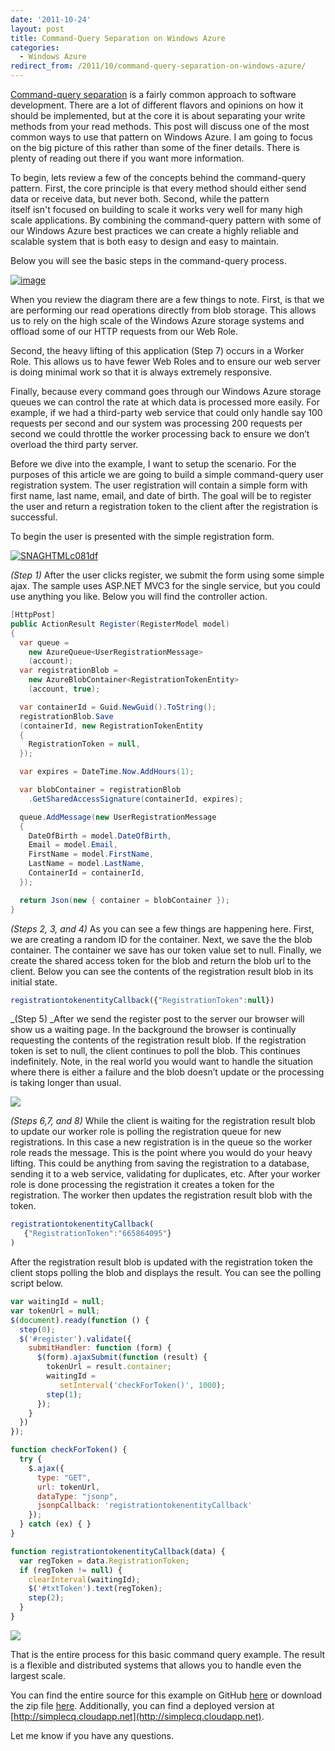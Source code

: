 ```yaml
---
date: '2011-10-24'
layout: post
title: Command-Query Separation on Windows Azure
categories:
  - Windows Azure
redirect_from: /2011/10/command-query-separation-on-windows-azure/
---
```


[Command-query separation](http://en.wikipedia.org/wiki/Command-query_separation) is a fairly common approach to software development. There are a lot of different flavors and opinions on how it should be implemented, but at the core it is about separating your write methods from your read methods. This post will discuss one of the most common ways to use that pattern on Windows Azure. I am going to focus on the big picture of this rather than some of the finer details. There is plenty of reading out there if you want more information.

To begin, lets review a few of the concepts behind the command-query pattern. First, the core principle is that every method should either send data or receive data, but never both. Second, while the pattern itself isn't focused on building to scale it works very well for many high scale applications. By combining the command-query pattern with some of our Windows Azure best practices we can create a highly reliable and scalable system that is both easy to design and easy to maintain.

Below you will see the basic steps in the command-query process.

[![image](/images/2011/10/image_thumb1.png)](/images/2011/10/image1.png)

When you review the diagram there are a few things to note. First, is that we are performing our read operations directly from blob storage. This allows us to rely on the high scale of the Windows Azure storage systems and offload some of our HTTP requests from our Web Role.

Second, the heavy lifting of this application (Step 7) occurs in a Worker Role. This allows us to have fewer Web Roles and to ensure our web server is doing minimal work so that it is always extremely responsive.

Finally, because every command goes through our Windows Azure storage queues we can control the rate at which data is processed more easily. For example, if we had a third-party web service that could only handle say 100 requests per second and our system was processing 200 requests per second we could throttle the worker processing back to ensure we don’t overload the third party server.

Before we dive into the example, I want to setup the scenario. For the purposes of this article we are going to build a simple command-query user registration system. The user registration will contain a simple form with first name, last name, email, and date of birth. The goal will be to register the user and return a registration token to the client after the registration is successful.

To begin the user is presented with the simple registration form.

[![SNAGHTMLc081df](/images/2011/10/snaghtmlc081df_thumb.png)](/images/2011/10/snaghtmlc081df.png)

_(Step 1)_ After the user clicks register, we submit the form using some simple ajax. The sample uses ASP.NET MVC3 for the single service, but you could use anything you like. Below you will find the controller action.

```cs
[HttpPost]
public ActionResult Register(RegisterModel model)
{
  var queue =
    new AzureQueue<UserRegistrationMessage>
    (account);
  var registrationBlob =
    new AzureBlobContainer<RegistrationTokenEntity>
    (account, true);

  var containerId = Guid.NewGuid().ToString();
  registrationBlob.Save
  (containerId, new RegistrationTokenEntity
  {
    RegistrationToken = null,
  });

  var expires = DateTime.Now.AddHours(1);

  var blobContainer = registrationBlob
    .GetSharedAccessSignature(containerId, expires);

  queue.AddMessage(new UserRegistrationMessage
  {
    DateOfBirth = model.DateOfBirth,
    Email = model.Email,
    FirstName = model.FirstName,
    LastName = model.LastName,
    ContainerId = containerId,
  });

  return Json(new { container = blobContainer });
}
```

_(Steps 2, 3, and 4)_ As you can see a few things are happening here. First, we are creating a random ID for the container. Next, we save the the blob container. The container we save has our token value set to null. Finally, we create the shared access token for the blob and return the blob url to the client. Below you can see the contents of the registration result blob in its initial state.

```js
registrationtokenentityCallback({"RegistrationToken":null})
```

_(Step 5) _After we send the register post to the server our browser will show us a waiting page. In the background the browser is continually requesting the contents of the registration result blob. If the registration token is set to null, the client continues to poll the blob. This continues indefinitely. Note, in the real world you would want to handle the situation where there is either a failure and the blob doesn’t update or the processing is taking longer than usual.

[![](/images/2011/10/snaghtmlc200af_thumb.png)](/images/2011/10/snaghtmlc200af.png)

_(Steps 6,7, and 8)_ While the client is waiting for the registration result blob to update our worker role is polling the registration queue for new registrations. In this case a new registration is in the queue so the worker role reads the message. This is the point where you would do your heavy lifting. This could be anything from saving the registration to a database, sending it to a web service, validating for duplicates, etc. After your worker role is done processing the registration it creates a token for the registration. The worker then updates the registration result blob with the token.

```js
registrationtokenentityCallback(
   {"RegistrationToken":"665864095"}
)
```

After the registration result blob is updated with the registration token the client stops polling the blob and displays the result. You can see the polling script below.

```js
var waitingId = null;
var tokenUrl = null;
$(document).ready(function () {
  step(0);
  $('#register').validate({
    submitHandler: function (form) {
      $(form).ajaxSubmit(function (result) {
        tokenUrl = result.container;
        waitingId =
           setInterval('checkForToken()', 1000);
        step(1);
      });
    }
  })
});

function checkForToken() {
  try {
    $.ajax({
      type: "GET",
      url: tokenUrl,
      dataType: "jsonp",
      jsonpCallback: 'registrationtokenentityCallback'
    });
  } catch (ex) { }
}

function registrationtokenentityCallback(data) {
  var regToken = data.RegistrationToken;
  if (regToken != null) {
    clearInterval(waitingId);
    $('#txtToken').text(regToken);
    step(2);
  }
}
```

[![](/images/2011/10/snaghtmlc5cd12_thumb.png)](/images/2011/10/snaghtmlc5cd12.png)

That is the entire process for this basic command query example. The result is a flexible and distributed systems that allows you to handle even the largest scale.

You can find the entire source for this example on GitHub [here](https://github.com/ntotten/Samples/tree/master/SimpleCommandQuery) or download the zip file [here](https://github.com/ntotten/Samples/zipball/master). Additionally, you can find a deployed version at [http://simplecq.cloudapp.net](http://simplecq.cloudapp.net).

Let me know if you have any questions.

